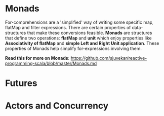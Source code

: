 <h1>Monads</h1>
For-comprehensions are a 'simplified' way of writing some specific map, flatMap and filter expressions. There are certain properties of data-structures that make these conversions feasible. <b>Monads</b> are structures that define two operations: <b>flatMap</b> and <b>unit</b> which enjoy properties like <b>Associativity of flatMap</b> and <b>simple Left and Right Unit application</b>. These properties of Monads help simplify for-expressions involving them.

<b>Read this for more on Monads:</b> <a href="https://github.com/sjuvekar/reactive-programming-scala/blob/master/Monads.md">https://github.com/sjuvekar/reactive-programming-scala/blob/master/Monads.md</a>

<h1>Futures</h1>

<h1>Actors and Concurrency</h1>
